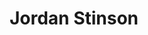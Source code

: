 ---
title: Jordan Stinson
position: Undergraduate Researcher
layout: default
contact:
publications: 
image: /images/user-icon.svg
group: undergrad
year-start: 2010
year-end: 2011
---